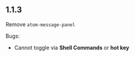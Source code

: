 ## 1.1.3

Remove ```atom-message-panel```

Bugs:

* Cannot toggle via __Shell Commands__ or __hot key__
